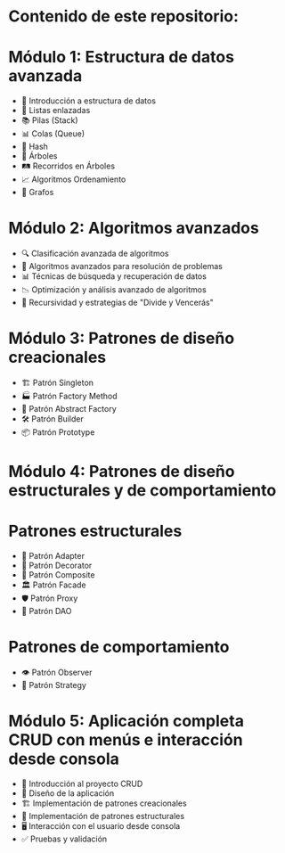 # Contenido de este repositorio:  

# Módulo 1: Estructura de datos avanzada
- 📘 Introducción a estructura de datos
- 🔗 Listas enlazadas
- 📚 Pilas (Stack)
- 📊 Colas (Queue)
- 🔐 Hash
- 🌳 Árboles
- 🛤️ Recorridos en Árboles
- 📈 Algoritmos Ordenamiento
- 🔗 Grafos

# Módulo 2: Algoritmos avanzados
- 🔍 Clasificación avanzada de algoritmos
- 🧠 Algoritmos avanzados para resolución de problemas
- 📊 Técnicas de búsqueda y recuperación de datos
- 📉 Optimización y análisis avanzado de algoritmos
- 🔄 Recursividad y estrategias de "Divide y Vencerás"

# Módulo 3: Patrones de diseño creacionales
- 🏗️ Patrón Singleton
- 🏭 Patrón Factory Method
- 🏢 Patrón Abstract Factory
- 🛠️ Patrón Builder
- 📦 Patrón Prototype

# Módulo 4: Patrones de diseño estructurales y de comportamiento

# Patrones estructurales
- 🔌 Patrón Adapter
- 🎨 Patrón Decorator
- 🌳 Patrón Composite
- 🏛️ Patrón Facade
- 🛡️ Patrón Proxy
- 💼 Patrón DAO

# Patrones de comportamiento
- 👁️ Patrón Observer
- 🧠 Patrón Strategy

# Módulo 5: Aplicación completa CRUD con menús e interacción desde consola
- 📂 Introducción al proyecto CRUD
- 📝 Diseño de la aplicación
- 🏗️ Implementación de patrones creacionales
- 🏢 Implementación de patrones estructurales
- 🖥️ Interacción con el usuario desde consola
- ✅ Pruebas y validación

